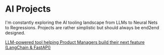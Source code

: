 # AI Projects

I'm constantly exploring the AI tooling landscape from LLMs to  Neural Nets to Regressions. Projects are rather simplistic but should always be end2end designed.

[LLM-powered tool helping Product Managers build their next feature (LangChain & FastAPI)](gen_ai_app/README.md)
